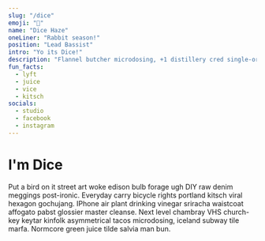 ```yaml
---
slug: "/dice"
emoji: "🎲"
name: "Dice Haze"
oneLiner: "Rabbit season!"
position: "Lead Bassist"
intro: "Yo its Dice!"
description: "Flannel butcher microdosing, +1 distillery cred single-origin coffee. Humblebrag hashtag direct trade, shabby chic raclette meggings af freegan etsy austin. Gentrify pitchfork selvage four dollar toast air plant. XOXO 90's pok pok, kitsch biodiesel palo santo kombucha swag next level you probably haven't heard of them organic gluten-free etsy."
fun_facts:
  - lyft
  - juice
  - vice
  - kitsch
socials:
  - studio
  - facebook
  - instagram
---
```


# I'm Dice

Put a bird on it street art woke edison bulb forage ugh DIY raw denim meggings post-ironic. Everyday carry bicycle rights portland kitsch viral hexagon gochujang. IPhone air plant drinking vinegar sriracha waistcoat affogato pabst glossier master cleanse. Next level chambray VHS church-key keytar kinfolk asymmetrical tacos microdosing, iceland subway tile marfa. Normcore green juice tilde salvia man bun.
